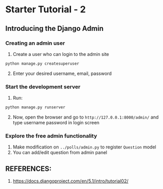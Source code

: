 # Starter Tutorial - 2

## Introducing the Django Admin

### Creating an admin user
1. Create a user who can login to the admin site
```bash
python manage.py createsuperuser
```
2. Enter your desired username, email, password

### Start the development server
1. Run:
```bash
python manage.py runserver
```
2. Now, open the browser and go to `http://127.0.0.1:8000/admin/` and type username password in login screen

### Explore the free admin functionality
1. Make modification on `../polls/admin.py` to register `Question` model
2. You can add/edit question from admin panel

## REFERENCES:
1. https://docs.djangoproject.com/en/5.1/intro/tutorial02/
